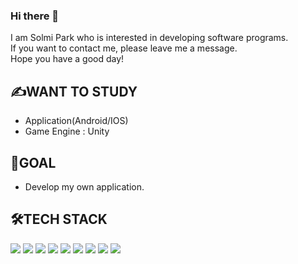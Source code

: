 ### Hi there 👋  

I am Solmi Park who is interested in developing software programs.  
If you want to contact me, please leave me a message.  
Hope you have a good day!  

## ✍WANT TO STUDY  
- Application(Android/IOS)
- Game Engine : Unity
  
## 🎈GOAL  
- Develop my own application.

## 🛠TECH STACK  
<img src = "https://img.shields.io/badge/-Java-007396?style=flat&logo=Java"/> <img src = "https://img.shields.io/badge/-Visual Studio-5C2D91?style=flat&logo=Visual Studio"/> <img src = "https://img.shields.io/badge/-C++-000000?logo=c%2B%2B&style=flat"/> <img src = "https://img.shields.io/badge/-Unity-FFFFFF?style=flat&logo=Unity"/> <img src = "http://img.shields.io/badge/-C%23-000000?logo=Csharp&style=flat"/> <img src = "https://img.shields.io/badge/-Python-3776AB?style=flat&logo=Python"/> <img src = "https://img.shields.io/badge/-Adobe Photoshop-31A8FF?style=flat&logo=Adobe Photoshop"/> <img src = "https://img.shields.io/badge/-Adobe Illustrator-FF9A00?style=flat&logo=Adobe Illustrator"/> <img src = "https://img.shields.io/badge/-Adobe Premiere Pro-9999FF?style=flat&logo=Adobe Premiere Pro"/>

